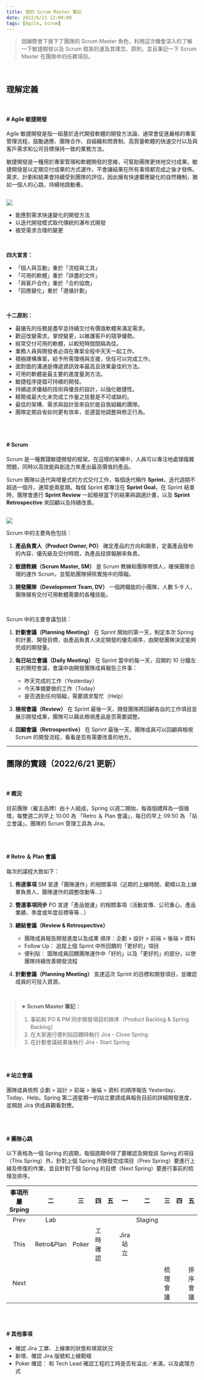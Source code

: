 ```yaml
---
title: 我的 Scrum Master 筆記
date: 2022/6/21 12:00:00
tags: [Agile, Scrum]
---
```


> 因緣際會下接下了團隊的 Scrum Master 角色，利用這次機會深入的了解一下敏捷開發以及 Scrum 框架的運及其理念、原則，並且筆記一下 Scrum Master 在團隊中的任務項目。

<br/>

## 理解定義

<br/>

#### # Agile 敏捷開發

Agile 敏捷開發是指一組基於迭代開發軟體的開發方法論，通常會促進嚴格的專案管理流程，鼓勵適應、團隊合作、自組織和問責制、高質量軟體的快速交付以及與客戶需求和公司目標保持一致的業務方法。

敏捷開發是一種用於專案管理和軟體開發的思維，可幫助團隊更快地交付成果。敏捷開發是以定期交付成果的方式運作，不會讓結果在所有事情都完成之後才發佈。需求、計劃和結果會持續受到團隊的評估，因此擁有快速響應變化的自然機制，猶如一個人的心跳，持續地跳動著。

<img src="agile.png" style="max-width: 500px; margin: 16px auto 0;" />

<br/>

- 能應對需求快速變化的開發方法
- 以迭代開發模式取代傳統的瀑布式開發
- 接受需求合理的變更

<br/>

**四大宣言：**

- 「個人與互動」重於「流程與工具」
- 「可用的軟體」重於「詳盡的文件」
- 「與客戶合作」重於「合約協商」
- 「回應變化」重於「遵循計劃」

<br/>

**十二原則：**

- 最優先的任務是盡早並持續交付有價值軟體來滿足需求。
- 歡迎改變需求。掌控變更，以維護客戶的競爭優勢。
- 經常交付可用的軟體，以較短時間間隔為佳。
- 業務人員與開發者必須在專案全程中天天一起工作。
- 積極建構專案，給予所需環境與支援，信任可以完成工作。
- 面對面的溝通是傳遞資訊效率最高且效果最佳的方法。
- 可用的軟體是最主要的進度量測方法。
- 敏捷程序提倡可持續的開發。
- 持續追求優越的技術與優良的設計，以強化敏捷性。
- 精簡或最大化未完成工作量之技藝是不可或缺的。
- 最佳的架構、需求與設計皆來自於能自我組織的團隊。
- 團隊定期自省如何更有效率，並適當地調整與修正行為。

<br/><br/>

#### # Scrum

Scrum 是一種實踐敏捷開發的框架。在這樣的架構中，人員可以專注地處理複雜問題，同時以高效能與創造力來產出最高價值的產品。

Scrum 團隊以迭代與增量式的方式交付工作，每個迭代稱作 **Sprint**，迭代週期不超過一個月，通常是兩星期。每個 Sprint 都專注在 **Sprint Goal**，在 Sprint 結束時，團隊會進行 **Sprint Review** 一起檢視當下的結果與調適計畫，以及 **Sprint Retrospective** 來回顧以及持續改善。

<img src="scrum-process.jpeg" style="max-width: 800px; margin: 16px auto 0;" />

<br/>

Scrum 中的主要角色包括：

1. **產品負責人（Product Owner, PO）**
   確定產品的方向和願景，定義產品發布的內容、優先級及交付時間，為產品投資報酬率負責。

2. **敏捷教練（Scrum Master, SM）**
   是 Scrum 教練和團隊帶頭人，確保團隊合理的運作 Scrum，並幫助團隊掃除實施中的障礙。

3. **開發團隊（Development Team, DV）**
   一個跨職能的小團隊，人數 5-9 人，團隊擁有交付可用軟體需要的各種技能。

<br/>

Scrum 中的主要會議包括：

1. **計劃會議（Planning Meeting）**
   在 Sprint 開始的第一天，制定本次 Spring 的計畫、開發目標，由產品負責人決定開發的優先順序，由開發團隊決定能夠完成的開發量。

2. **每日站立會議（Daily Meeting）**
   在 Sprint 當中的每一天，召開約 10 分鐘左右的簡短會議，會議中由開發團隊成員報告三件事：

   - 昨天完成的工作（Yesterday）
   - 今天準備要做的工作（Today）
   - 是否遇到任何阻礙，需要請求幫忙（Help）

3. **檢視會議（Review）**
   在 Sprint 最後一天，開發團隊將回顧各自的工作項目並展示開發成果，團隊可以藉此檢視產品是否需要調整。

4. **回顧會議（Retrospective）**
   在 Sprint 最後一天，團隊成員可以回顧與檢視 Scrum 的開發流程，看看是否有需要改善的地方。

---

## 團隊的實踐（2022/6/21 更新）

<br/>

#### # 概況

目前團隊（雇主品牌）由十人組成，Spring 以週二開始，每兩個禮拜為一個循環，每雙週二的早上 10:00 為 「Retro ＆ Plan 會議」，每日的早上 09:50 為 「站立會議」。團隊的 Scrum 管理工具為 Jira。

<br/>
<br/>

#### # Retro ＆ Plan 會議

每次的議程大致如下：

1. **佈達事項**
   SM 宣達「團隊運作」的相關事項（近期的上線時間、範疇以及上線單負責人、團隊運作的調整改動等...）

2. **營運事項同步**
   PO 宣達「產品營運」的相關事項（活動宣傳、公司重心、產品業績、季度或年度目標等等...）

3. **總結會議（Review & Retrospective）**

   - 團隊成員報告開發進度以及成果 順序：企劃 > 設計 > 前端 > 後端 > 資料
   - Follow Up： 追蹤上個 Sprint 中所回饋的「更好的」項目
   - 便利貼： 圖隊成員回饋團隊運作中「好的」以及「更好的」的部分，以使團隊持續改善開發流程

4. **計劃會議（Planning Meeting）**
   宣達這次 Sprint 的目標和開發項目，並確認成員的可投入資源。

   <br/>

> **※ Scrum Master 筆記：**
>
> 1. 事前和 PO & PM 同步開發項目的排序（Product Backlog & Spring Backlog）
> 2. 在大家進行便利貼回饋時執行 Jira - Close Spring
> 3. 在計劃會議結束後執行 Jira - Start Spring

<br/>
<br/>

#### # 站立會議

團隊成員依照 企劃 > 設計 > 前端 > 後端 > 資料 的順序報告 Yesterday、Today、Help。Spring 第二週星期一的站立要請成員報告目前的詳細開發進度，並開啟 Jira 供成員觀看對應。

<br/>
<br/>

#### # 團隊心跳

以下表格為一個 Spring 的週期，每個週期中除了要確認及開發該 Spring 的項目（This Spring）外，針對上個 Spring 所開發完成項目（Prev Spring）要進行上線及修復的作業，並且針對下個 Spring 的目標（Next Spring）要進行事前的梳理及排序。

| 事項所屬 Srping |     二     |  三   |    四    | 五  |    一     |   二    |    三    | 四  |    五    |     一     |
| :-------------: | :--------: | :---: | :------: | :-: | :-------: | :-----: | :------: | :-: | :------: | :--------: |
|      Prev       |    Lab     |       |          |     |           | Staging |          |     |          | Production |
|      This       | Retro&Plan | Poker | 工時確認 |     | Jira 站立 |         |          |     |          |            |
|      Next       |            |       |          |     |           |         | 梳理會議 |     | 排序會議 |            |

<br/>
<br/>

#### # 其他事項

- 確認 Jira 工單、上線單的狀態和填寫狀況
- 新增、確認 Jira 版號和上線範疇
- Poker 確認： 和 Tech Lead 確認工程的工時是否有溢出／未滿，以及處理方式
